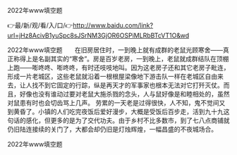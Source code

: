 2022年www填空题

👉最/新/观/看/入/口/👉http://www.baidu.com/link?url=jHz8AcivB1yuSpc8sJSrNM3GjOR6OSPiMLRbBTcVT1O&wd

2022年www填空题　　在旧房居住时，一到晚上就有成群的老鼠光顾寒舍——真正称得上是名副其实的“寒舍”。房是百岁老房，一到晚上，老鼠就成群结队在顶棚上跑——嘭咚咚、嘭咚咚，有时还吱吱地叫。因为这老房子还和其它老房子毗连，形成一片老城区，这些老鼠就沿着一根根屋梁像地下游击队一样在老城区自由来去，让人找不到它固定的行踪，纵是再天才的军事家也根本无法对它打歼灭仗。而且，好像也没有谁动过要对老鼠大施杀戮的念头，人与鼠好像是和睦相处的，虽然对鼠患有时也会切齿骂上几声。
劳累的一天老是过得很快，人不知，鬼不觉间又到黄昏了。小镇的人们吃完夜饭后爱好漫步，大概是受饭后百步走，活到九十九这句话的感化，但更多的是为了交代功夫。由于乡村不比多数市，到了七八点商铺就仍旧陆连接续的关门了，大都会却仍旧是灯烛辉煌，一幅昌盛的不夜城场合。


2022年www填空题
